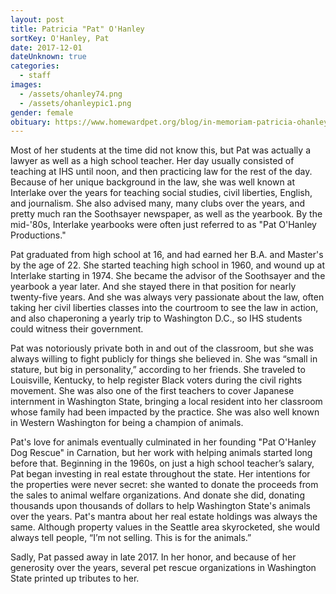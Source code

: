 ```yaml
---
layout: post
title: Patricia "Pat" O'Hanley
sortKey: O'Hanley, Pat
date: 2017-12-01
dateUnknown: true
categories:
  - staff
images:
  - /assets/ohanley74.png
  - /assets/ohanleypic1.png
gender: female
obituary: https://www.homewardpet.org/blog/in-memoriam-patricia-ohanley/
---
```

Most of her students at the time did not know this, but Pat was actually a lawyer as well as a high school teacher. Her day usually consisted of teaching at IHS until noon, and then practicing law for the rest of the day. Because of her unique background in the law, she was well known at Interlake over the years for teaching social studies, civil liberties, English, and journalism. She also advised many, many clubs over the years, and pretty much ran the Soothsayer newspaper, as well as the yearbook. By the mid-'80s, Interlake yearbooks were often just referred to as "Pat O'Hanley Productions."

Pat graduated from high school at 16, and had earned her B.A. and Master's by the age of 22. She started teaching high school in 1960, and wound up at Interlake starting in 1974. She became the advisor of the Soothsayer and the yearbook a year later. And she stayed there in that position for nearly twenty-five years. And she was always very passionate about the law, often taking her civil liberties classes into the courtroom to see the law in action, and also chaperoning a yearly trip to Washington D.C., so IHS students could witness their government.

Pat was notoriously private both in and out of the classroom, but she was always willing to fight publicly for things she believed in. She was “small in stature, but big in personality,” according to her friends. She traveled to Louisville, Kentucky, to help register Black voters during the civil rights movement. She was also one of the first teachers to cover Japanese internment in Washington State, bringing a local resident into her classroom whose family had been impacted by the practice. She was also well known in Western Washington for being a champion of animals.

Pat's love for animals eventually culminated in her founding "Pat O'Hanley Dog Rescue" in Carnation, but her work with helping animals started long before that. Beginning in the 1960s, on just a high school teacher’s salary, Pat began investing in real estate throughout the state. Her intentions for the properties were never secret: she wanted to donate the proceeds from the sales to animal welfare organizations. And donate she did, donating thousands upon thousands of dollars to help Washington State's animals over the years. Pat's mantra about her real estate holdings was always the same. Although property values in the Seattle area skyrocketed, she would always tell people, “I’m not selling. This is for the animals.”

Sadly, Pat passed away in late 2017. In her honor, and because of her generosity over the years, several pet rescue organizations in Washington State printed up tributes to her.